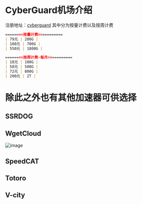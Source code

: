 # CyberGuard机场介绍
注册地址：<a href="https://www.cyberguard.best/#/register?code=kP82Ak3T">cyberguard</a>
其中分为按量计费以及按周计费
```markdown
========按量计费===========
| 79元 | 200G |
| 188元 | 700G |
| 550元 | 1800G |
```

```markdown
========按周计费-每月===========
| 18元 | 100G |
| 50元 | 500G |
| 72元 | 800G |
| 200元 | 2T |
```

# 除此之外也有其他加速器可供选择
## SSRDOG

## WgetCloud
![image](https://github.com/user-attachments/assets/2b21298d-52cc-4fa5-bac5-45c348927096)

## SpeedCAT

## Totoro

## V-city
